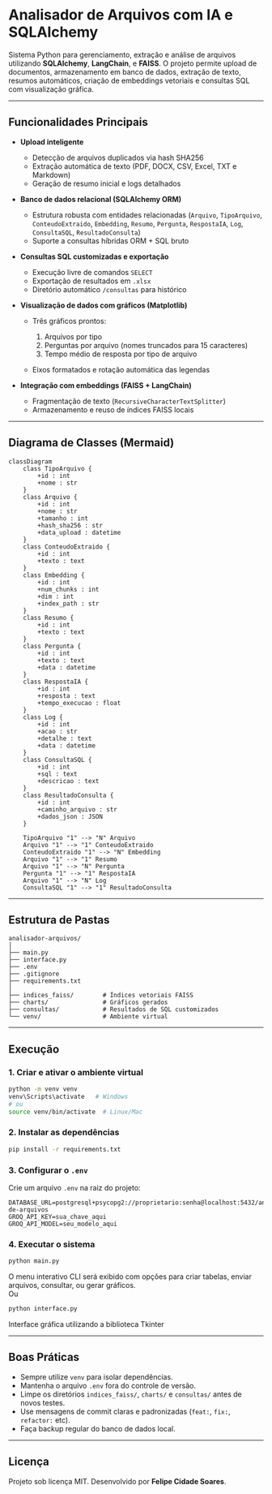 # Analisador de Arquivos com IA e SQLAlchemy

Sistema Python para gerenciamento, extração e análise de arquivos utilizando **SQLAlchemy**, **LangChain**, e **FAISS**.
O projeto permite upload de documentos, armazenamento em banco de dados, extração de texto, resumos automáticos, criação de embeddings vetoriais e consultas SQL com visualização gráfica.

---

## Funcionalidades Principais

* **Upload inteligente**

  * Detecção de arquivos duplicados via hash SHA256
  * Extração automática de texto (PDF, DOCX, CSV, Excel, TXT e Markdown)
  * Geração de resumo inicial e logs detalhados

* **Banco de dados relacional (SQLAlchemy ORM)**

  * Estrutura robusta com entidades relacionadas (`Arquivo`, `TipoArquivo`, `ConteudoExtraido`, `Embedding`, `Resumo`, `Pergunta`, `RespostaIA`, `Log`, `ConsultaSQL`, `ResultadoConsulta`)
  * Suporte a consultas híbridas ORM + SQL bruto

* **Consultas SQL customizadas e exportação**

  * Execução livre de comandos `SELECT`
  * Exportação de resultados em `.xlsx`
  * Diretório automático `/consultas` para histórico

* **Visualização de dados com gráficos (Matplotlib)**

  * Três gráficos prontos:

    1. Arquivos por tipo
    2. Perguntas por arquivo (nomes truncados para 15 caracteres)
    3. Tempo médio de resposta por tipo de arquivo
  * Eixos formatados e rotação automática das legendas

* **Integração com embeddings (FAISS + LangChain)**

  * Fragmentação de texto (`RecursiveCharacterTextSplitter`)
  * Armazenamento e reuso de índices FAISS locais

---

## Diagrama de Classes (Mermaid)

```mermaid
classDiagram
    class TipoArquivo {
        +id : int
        +nome : str
    }
    class Arquivo {
        +id : int
        +nome : str
        +tamanho : int
        +hash_sha256 : str
        +data_upload : datetime
    }
    class ConteudoExtraido {
        +id : int
        +texto : text
    }
    class Embedding {
        +id : int
        +num_chunks : int
        +dim : int
        +index_path : str
    }
    class Resumo {
        +id : int
        +texto : text
    }
    class Pergunta {
        +id : int
        +texto : text
        +data : datetime
    }
    class RespostaIA {
        +id : int
        +resposta : text
        +tempo_execucao : float
    }
    class Log {
        +id : int
        +acao : str
        +detalhe : text
        +data : datetime
    }
    class ConsultaSQL {
        +id : int
        +sql : text
        +descricao : text
    }
    class ResultadoConsulta {
        +id : int
        +caminho_arquivo : str
        +dados_json : JSON
    }

    TipoArquivo "1" --> "N" Arquivo
    Arquivo "1" --> "1" ConteudoExtraido
    ConteudoExtraido "1" --> "N" Embedding
    Arquivo "1" --> "1" Resumo
    Arquivo "1" --> "N" Pergunta
    Pergunta "1" --> "1" RespostaIA
    Arquivo "1" --> "N" Log
    ConsultaSQL "1" --> "1" ResultadoConsulta
```

---

## Estrutura de Pastas

```
analisador-arquivos/
│
├── main.py
├── interface.py
├── .env
├── .gitignore
├── requirements.txt
│
├── indices_faiss/        # Índices vetoriais FAISS
├── charts/               # Gráficos gerados
├── consultas/            # Resultados de SQL customizados
└── venv/                 # Ambiente virtual
```

---

## Execução

### 1. Criar e ativar o ambiente virtual

```bash
python -m venv venv
venv\Scripts\activate   # Windows
# ou
source venv/bin/activate  # Linux/Mac
```

### 2. Instalar as dependências

```bash
pip install -r requirements.txt
```

### 3. Configurar o `.env`

Crie um arquivo `.env` na raiz do projeto:

```
DATABASE_URL=postgresql+psycopg2://proprietario:senha@localhost:5432/analisador-de-arquivos
GROQ_API_KEY=sua_chave_aqui
GROQ_API_MODEL=seu_modelo_aqui
```

### 4. Executar o sistema

```bash
python main.py
```
O menu interativo CLI será exibido com opções para criar tabelas, enviar arquivos, consultar, ou gerar gráficos.  
Ou  
```bash
python interface.py
```
Interface gráfica utilizando a biblioteca Tkinter

---

## Boas Práticas

* Sempre utilize `venv` para isolar dependências.
* Mantenha o arquivo `.env` fora do controle de versão.
* Limpe os diretórios `indices_faiss/`, `charts/` e `consultas/` antes de novos testes.
* Use mensagens de commit claras e padronizadas (`feat:`, `fix:`, `refactor:` etc).
* Faça backup regular do banco de dados local.

---

## Licença

Projeto sob licença MIT.
Desenvolvido por **Felipe Cidade Soares**.
